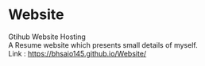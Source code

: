 # Website
Gtihub Website Hosting <br />
A Resume website which presents small details of myself. <br/>
Link : https://bhsaio145.github.io/Website/
